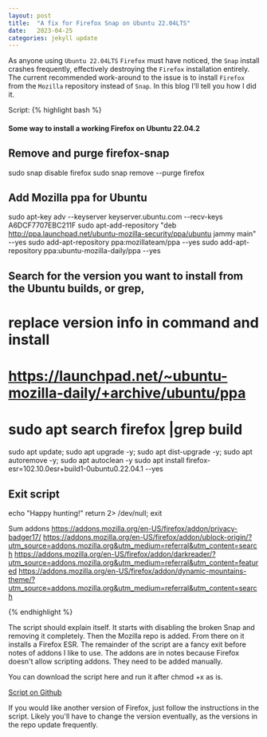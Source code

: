 ```yaml
---
layout: post
title:  "A fix for Firefox Snap on Ubuntu 22.04LTS"
date:   2023-04-25
categories: jekyll update
---
```


As anyone using `Ubuntu 22.04LTS` `Firefox` must have noticed, the `Snap` install crashes frequently, effectively destroying the `Firefox` installation entirely. The current recommended work-around to the issue is to install `Firefox` from the `Mozilla` repository instead of `Snap`. In this blog I'll tell you how I did it.

Script:
{% highlight bash %}
####    Some way to install a working Firefox on Ubuntu 22.04.2

## Remove and purge firefox-snap
sudo snap disable firefox
sudo snap remove --purge firefox

## Add Mozilla ppa for Ubuntu
sudo apt-key adv --keyserver keyserver.ubuntu.com --recv-keys A6DCF7707EBC211F
sudo apt-add-repository "deb http://ppa.launchpad.net/ubuntu-mozilla-security/ppa/ubuntu jammy main" --yes
sudo add-apt-repository ppa:mozillateam/ppa --yes
sudo add-apt-repository ppa:ubuntu-mozilla-daily/ppa --yes


## Search for the version you want to install from the Ubuntu builds, or grep,
#  replace version info in command and install
#  https://launchpad.net/~ubuntu-mozilla-daily/+archive/ubuntu/ppa
#  sudo apt search firefox |grep build

sudo apt update; sudo apt upgrade -y; sudo apt dist-upgrade -y; sudo apt autoremove -y; sudo apt autoclean -y
sudo apt install firefox-esr=102.10.0esr+build1-0ubuntu0.22.04.1 --yes

## Exit script
echo "Happy hunting!"
return 2> /dev/null; exit

Sum addons
https://addons.mozilla.org/en-US/firefox/addon/privacy-badger17/
https://addons.mozilla.org/en-US/firefox/addon/ublock-origin/?utm_source=addons.mozilla.org&utm_medium=referral&utm_content=search
https://addons.mozilla.org/en-US/firefox/addon/darkreader/?utm_source=addons.mozilla.org&utm_medium=referral&utm_content=featured
https://addons.mozilla.org/en-US/firefox/addon/dynamic-mountains-theme/?utm_source=addons.mozilla.org&utm_medium=referral&utm_content=search

{% endhighlight %}

The script should explain itself. It starts with disabling the broken Snap and removing it completely. Then the Mozilla repo is added. From there on it installs a Firefox ESR. The remainder of the script are a fancy exit before notes of addons I like to use. The addons are in notes because Firefox doesn't allow scripting addons. They need to be added manually.

You can download the script here and run it after chmod +x as is. 

[Script on Github](https://github.com/tkafcode/Ubuntu22.04-Firefox-Snap-Work-Around)

If you would like another version of Firefox, just follow the instructions in the script. Likely you'll have to change the version eventually, as the versions in the repo update frequently.
